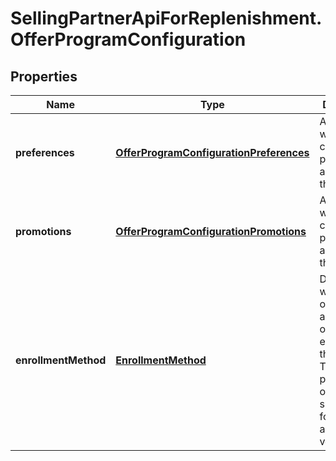 # SellingPartnerApiForReplenishment.OfferProgramConfiguration

## Properties
Name | Type | Description | Notes
------------ | ------------- | ------------- | -------------
**preferences** | [**OfferProgramConfigurationPreferences**](OfferProgramConfigurationPreferences.md) | An object which contains the preferences applied to the offer. | [optional] 
**promotions** | [**OfferProgramConfigurationPromotions**](OfferProgramConfigurationPromotions.md) | An object which contains the promotions applied to the offer. | [optional] 
**enrollmentMethod** | [**EnrollmentMethod**](EnrollmentMethod.md) | Determines whether the offer was automatically or manually enrolled in the program. This property is only supported for sellers and not vendors. | [optional] 


